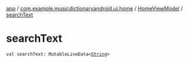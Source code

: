 [app](../../index.md) / [com.example.musicdictionaryandroid.ui.home](../index.md) / [HomeViewModel](index.md) / [searchText](./search-text.md)

# searchText

`val searchText: MutableLiveData<`[`String`](https://kotlinlang.org/api/latest/jvm/stdlib/kotlin/-string/index.html)`>`
